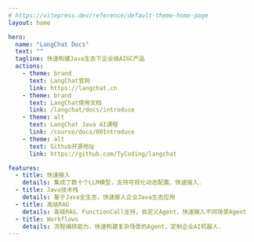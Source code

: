```yaml
---
# https://vitepress.dev/reference/default-theme-home-page
layout: home

hero:
  name: "LangChat Docs"
  text: ""
  tagline: 快速构建Java生态下企业级AIGC产品
  actions:
    - theme: brand
      text: LangChat官网
      link: https://langchat.cn
    - theme: brand
      text: LangChat使用文档
      link: /langchat/docs/introduce
    - theme: alt
      text: LangChat Java AI课程
      link: /course/docs/00Introduce
    - theme: alt
      text: Github开源地址
      link: https://github.com/TyCoding/langchat

features:
  - title: 快速接入
    details: 集成了数十个LLM模型，支持可视化动态配置、快速接入.
  - title: Java技术栈
    details: 基于Java全生态，快速接入企业Java生态应用
  - title: 高级RAG
    details: 高级RAG、FunctionCall支持，自定义Agent，快速接入不同场景Agent
  - title: Workflows
    details: 流程编排能力，快速构建复杂场景的Agent，定制企业AI机器人.
---
```


